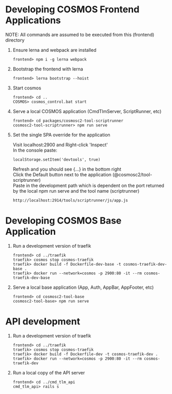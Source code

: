# Developing COSMOS Frontend Applications

NOTE: All commands are assumed to be executed from this (frontend) directory

1.  Ensure lerna and webpack are installed

        frontend> npm i -g lerna webpack

1.  Bootstrap the frontend with lerna

        frontend> lerna bootstrap --hoist

1.  Start cosmos

        frontend> cd ..
        COSMOS> cosmos_control.bat start

1.  Serve a local COSMOS application (CmdTlmServer, ScriptRunner, etc)

        frontend> cd packages/cosmosc2-tool-scriptrunner
        cosmosc2-tool-scriptrunner> npm run serve

1.  Set the single SPA override for the application

    Visit localhost:2900 and Right-click 'Inspect'<br>
    In the console paste:

        localStorage.setItem('devtools', true)

    Refresh and you should see {...} in the bottom right<br>
    Click the Default button next to the application (@cosmosc2/tool-scriptrunner)<br>
    Paste in the development path which is dependent on the port returned by the local npm run serve and the tool name (scriptrunner)

        http://localhost:2914/tools/scriptrunner/js/app.js

# Developing COSMOS Base Application

1.  Run a development version of traefik

        frontend> cd ../traefik
        traefik> cosmos stop cosmos-traefik
        traefik> docker build -f Dockerfile-dev-base -t cosmos-traefik-dev-base .
        traefik> docker run --network=cosmos -p 2900:80 -it --rm cosmos-traefik-dev-base

1.  Serve a local base application (App, Auth, AppBar, AppFooter, etc)

        frontend> cd cosmosc2-tool-base
        cosmosc2-tool-base> npm run serve

# API development

1.  Run a development version of traefik

        frontend> cd ../traefik
        traefik> cosmos stop cosmos-traefik
        traefik> docker build -f Dockerfile-dev -t cosmos-traefik-dev .
        traefik> docker run --network=cosmos -p 2900:80 -it --rm cosmos-traefik-dev

1.  Run a local copy of the API server

        frontend> cd ../cmd_tlm_api
        cmd_tlm_api> rails s
